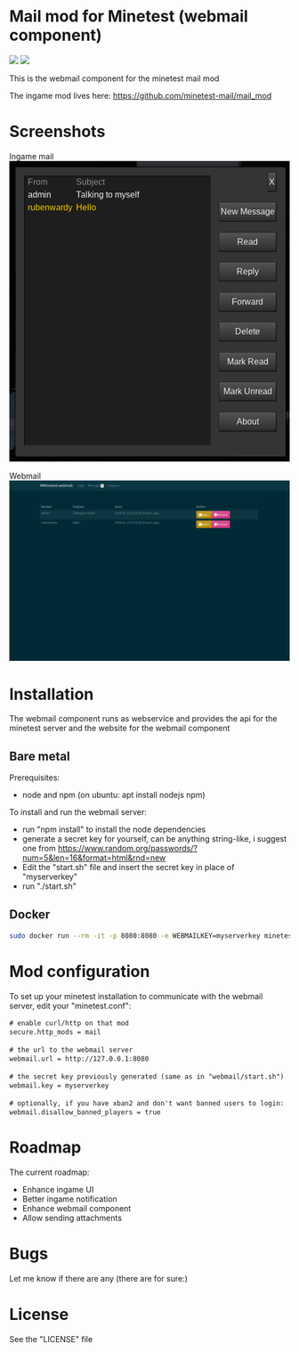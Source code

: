 Mail mod for Minetest (webmail component)
======

![](https://github.com/minetest-mail/mail/workflows/jshint/badge.svg)
![](https://github.com/minetest-mail/mail/workflows/docker/badge.svg)

This is the webmail component for the minetest mail mod

The ingame mod lives here: https://github.com/minetest-mail/mail_mod

# Screenshots

Ingame mail
![](pics/ingame.png?raw=true)

Webmail
![](pics/webmail.png?raw=true)


# Installation

The webmail component runs as webservice and provides the api for the minetest server
and the website for the webmail component

## Bare metal

Prerequisites:
* node and npm (on ubuntu: apt install nodejs npm)

To install and run the webmail server:
* run "npm install" to install the node dependencies
* generate a secret key for yourself, can be anything string-like, i suggest one from https://www.random.org/passwords/?num=5&len=16&format=html&rnd=new
* Edit the "start.sh" file and insert the secret key in place of "myserverkey"
* run "./start.sh"

## Docker

```bash
sudo docker run --rm -it -p 8080:8080 -e WEBMAILKEY=myserverkey minetestmail/mail
```

# Mod configuration

To set up your minetest installation to communicate with the webmail server, edit your "minetest.conf":

```
# enable curl/http on that mod
secure.http_mods = mail

# the url to the webmail server
webmail.url = http://127.0.0.1:8080

# the secret key previously generated (same as in "webmail/start.sh")
webmail.key = myserverkey

# optionally, if you have xban2 and don't want banned users to login:
webmail.disallow_banned_players = true
```


# Roadmap

The current roadmap:
* Enhance ingame UI
* Better ingame notification
* Enhance webmail component
* Allow sending attachments

# Bugs

Let me know if there are any (there are for sure:)

# License

See the "LICENSE" file

